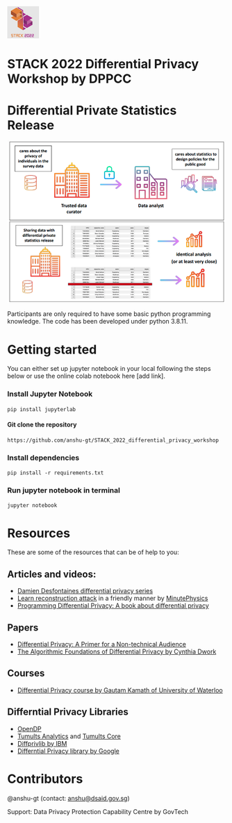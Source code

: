 
![](images/stack_logo.png) 
# STACK 2022 Differential Privacy Workshop by DPPCC 

# Differential Private Statistics Release
![](images/dp_use_case.png) 




Participants are only required to have some basic python programming knowledge. The code has been developed under python 3.8.11. 

# Getting started 

You can either set up jupyter notebook in your local following the steps below or
use the online colab notebook here [add link]. 

### Install Jupyter Notebook 
```
pip install jupyterlab
```

#### Git clone the repository
```
https://github.com/anshu-gt/STACK_2022_differential_privacy_workshop
```

### Install dependencies
```
pip install -r requirements.txt
```

### Run jupyter notebook in terminal
```
jupyter notebook
```


# Resources 
These are some of the resources that can be of help to you:

## Articles and videos:
- [Damien Desfontaines differential privacy series](https://desfontain.es/privacy/friendly-intro-to-differential-privacy.html)
- [Learn reconstruction attack](https://www.youtube.com/watch?v=pT19VwBAqKA) in a friendly manner by [MinutePhysics](https://en.wikipedia.org/wiki/MinutePhysics)
- [Programming Differential Privacy: A book about differential privacy](https://programming-dp.com/intro.html) 

## Papers  
- [Differential Privacy: A Primer for a Non-technical Audience](https://privacytools.seas.harvard.edu/files/privacytools/files/pedagogical-document-dp_0.pdf)
- [The Algorithmic Foundations of Differential Privacy by Cynthia Dwork](https://www.cis.upenn.edu/~aaroth/Papers/privacybook.pdf)

## Courses
- [Differential Privacy course by Gautam Kamath of University of Waterloo](http://www.gautamkamath.com/CS860-fa2020.html)  

## Differntial Privacy Libraries 
- [OpenDP](https://github.com/opendp/opendp)
- [Tumults Analytics](https://gitlab.com/tumult-labs/analytics) and [Tumults Core](https://gitlab.com/tumult-labs/core) 
- [Diffprivlib by IBM](https://github.com/IBM/differential-privacy-library)
- [Differntial Privacy library by Google](https://github.com/google/differential-privacy) 


# Contributors
@anshu-gt (contact: anshu@dsaid.gov.sg)

Support: Data Privacy Protection Capability Centre by GovTech
